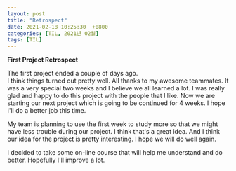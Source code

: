 ```yaml
---
layout: post
title: "Retrospect"
date: 2021-02-18 10:25:30  +0800
categories: [TIL, 2021년 02월]
tags: [TIL]
---
```


**First Project Retrospect**

The first project ended a couple of days ago.  
I think things turned out pretty well. All thanks to my awesome teammates. It was a very special two weeks and I believe we all learned a lot. I was really glad and happy to do this project with the people that I like. Now we are starting our next project which is going to be continued for 4 weeks. I hope I'll do a better job this time.

My team is planning to use the first week to study more so that we might have less trouble during our project. I think that's a great idea. And I think our idea for the project is pretty interesting. I hope we will do well again.

I decided to take some on-line course that will help me understand and do better. Hopefully I'll improve a lot.
